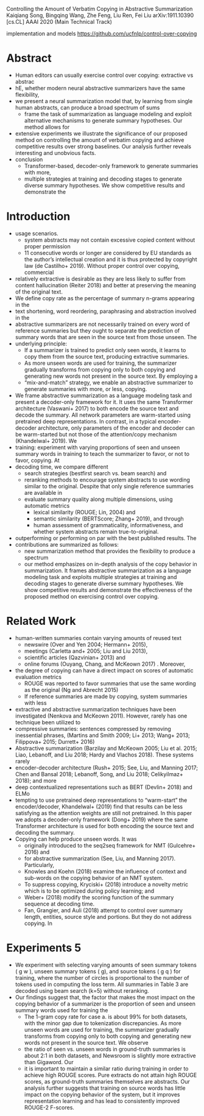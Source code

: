 Controlling the Amount of Verbatim Copying in Abstractive Summarization
Kaiqiang Song, Bingqing Wang, Zhe Feng, Liu Ren, Fei Liu
arXiv:1911.10390 [cs.CL]	AAAI 2020 (Main Technical Track)

implementation and models https://github.com/ucfnlp/control-over-copying

# Abstract

* Human editors can usually exercise control over copying: extractive vs abstrac
* hE, whether modern neural abstractive summarizers have the same flexibility,
* we present a neural summarization model that, by 
  learning from single human abstracts, can produce a broad spectrum of sums 
  * frame the task of summarization as language modeling and exploit 
    alternative mechanisms to generate summary hypotheses. Our method allows for
* extensive experiments we illustrate the significance of our proposed method on
  controlling the amount of verbatim copying and 
  achieve competitive results over strong baselines. Our analysis further
  reveals interesting and unobvious facts. 
* conclusion
  * Transformer-based, decoder-only framework to generate summaries with more,
  * multiple strategies at training and decoding stages to generate diverse
    summary hypotheses. We show competitive results and demonstrate the

# Introduction

* usage scenarios.  
  * system abstracts may not contain excessive copied content without proper
    permission
  * 11 consecutive words or longer are considered by EU standards as the
    author’s intellectual creation and it is thus protected by copyright law 
    (de Castilho+ 2019). Without proper control over copying, commercial
* relatively extractive is desirable as they are less likely to suffer from
  content hallucination (Reiter 2018) and better at preserving the meaning of
  the original text.  
* We define copy rate as the percentage of summary n-grams appearing in the
* text shortening, word reordering, paraphrasing and abstraction involved in the
* abstractive summarizers are not necessarily trained on every word of reference
  summaries but they ought to separate the prediction of summary words that are
  seen in the source text from those unseen.  The 
* underlying principle: 
  * If a summarizer is trained to predict only seen words, it learns to copy
    them from the source text, producing extractive summaries.  
  * As more unseen words are used for training, the summarizer gradually
    transforms from copying only to both copying and generating new words not
    present in the source text. By employing a 
  * “mix-and-match” strategy, we enable an abstractive summarizer to generate
    summaries with more, or less, copying.  
* We frame abstractive summarization as a language modeling task and present a
  decoder-only framework for it. It uses the same Transformer architecture
  (Vaswani+ 2017) to both encode the source text and decode the summary.  All
  network parameters are warm-started using pretrained deep representations.  In
  contrast, in a typical encoder-decoder architecture, only parameters of the
  encoder and decoder can be warm-started but not those of the attention/copy
  mechanism (Khandelwal+ 2019). We
* training: experiment with varying proportions of seen and unseen summary words
  in training to teach the summarizer to favor, or not to favor, copying. At
* decoding time, we compare different 
  * search strategies (bestfirst search vs.  beam search) and 
  * reranking methods to encourage system abstracts to use wording similar to
    the original.  Despite that only single reference summaries are available in
  * evaluate summary quality along multiple dimensions, using automatic metrics
    * lexical similarity (ROUGE; Lin, 2004) and 
    * semantic similarity (BERTScore; Zhang+ 2019), and through 
    * human assessment of grammaticality, informativeness, and whether system
      abstracts remain true-to-original.
* outperforming or performing on par with the best published results.  The
* contributions are summarized as follows:
  * new summarization method that provides the flexibility to produce a spectrum
  * our method emphasizes on in-depth analysis of the copy behavior in
    summarization. It frames abstractive summarization as a language modeling
    task and exploits multiple strategies at training and decoding stages to
    generate diverse summary hypotheses. We show competitive results and
    demonstrate the effectiveness of the proposed method on exercising control
    over copying.

# Related Work

* human-written summaries contain varying amounts of reused text
  * newswire (Over and Yen 2004; Hermann+ 2015),
  * meetings (Carletta and+ 2005; Liu and Liu 2013), 
  * scientific articles (Qazvinian+ 2013) and 
  * online forums (Ouyang, Chang, and McKeown 2017) . Moreover, 
* the degree of copying can have a direct impact on scores of automatic
  evaluation metrics
  * ROUGE was reported to favor summaries that use the same wording as the
    original (Ng and Abrecht 2015)
  * If reference summaries are made by copying, system summaries with less
* extractive and abstractive summarization techniques have been investigated
  (Nenkova and McKeown 2011). However, rarely has one technique been utilized to
* compressive summaries: sentences compressed by removing inessential phrases,
  (Martins and Smith 2009; Li+ 2013; Wang+ 2013; Filippova+ 2015; Durrett+ 2016)
* Abstractive summarization (Barzilay and McKeown 2005; Liu et al. 2015; 
  Liao, Lebanoff, and Liu 2018; Hardy and Vlachos 2018). These systems rarely
* encoder-decoder architecture (Rush+ 2015; See, Liu, and Manning 2017; Chen and
  Bansal 2018; Lebanoff, Song, and Liu 2018; Celikyilmaz+ 2018); and more
* deep contextualized representations such as BERT (Devlin+ 2018) and ELMo
* tempting to use pretrained deep representations to “warm-start” the
  encoder/decoder, Khandelwal+ (2019) find that results can be less satisfying
  as the attention weights are still not pretrained. In this paper we adopts a
  decoder-only framework (Dong+ 2019) where the same Transformer architecture is
  used for both encoding the source text and decoding the summary.  
* Copying can help produce unseen words. It was 
  * originally introduced to the seq2seq framework for NMT (Gulcehre+ 2016) and
  * for abstractive summarization (See, Liu, and Manning 2017).  Particularly,
  * Knowles and Koehn (2018) examine the influence of context and sub-words on
    the copying behavior of an NMT system. 
  * To suppress copying, Kryciski+ (2018) introduce a novelty metric which is to
    be optimized during policy learning; and 
  * Weber+ (2018) modify the scoring function of the summary sequence at
    decoding time.
  * Fan, Grangier, and Auli (2018) attempt to control over summary length,
    entities, source style and portions. But they do not address copying.  In

# Experiments 5

* We experiment with selecting varying amounts of seen summary tokens ( g w ),
  unseen summary tokens ( g), and source tokens ( g q ) for training, where the
  number of circles is proportional to the number of tokens used in computing
  the loss term. All summaries in Table 3 are decoded using beam search (k=5)
  without reranking.
* Our findings suggest that, 
  the factor that makes the most impact on the copying behavior of a summarizer
  is the proportion of seen and unseen summary words used for training the
  * The 1-gram copy rate for case a.  is about 99% for both datasets, with the
    minor gap due to tokenization discrepancies. As more unseen words are used
    for training, the summarizer gradually transforms from copying only to both
    copying and generating new words not present in the source text. We observe
  * the ratio of seen vs. unseen words in ground-truth summaries is about 2:1 in
    both datasets, and Newsroom is slightly more extractive than Gigaword. Our
  * it is important to maintain a similar ratio during training in order to
    achieve high ROUGE scores. Pure extracts do not attain high ROUGE scores, as
    ground-truth summaries themselves are abstracts. Our analysis further
    suggests that training on source words has little impact on the copying
    behavior of the system, but it improves representation learning and has lead
    to consistently improved ROUGE-2 F-scores.
